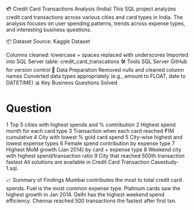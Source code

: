 💳 Credit Card Transactions Analysis (India)
This SQL project analyzes credit card transactions across various cities and card types in India. The analysis focuses on user spending patterns, trends across expense types, and interesting business questions.

📦 Dataset
Source: Kaggle Dataset

Columns cleaned: lowercase + spaces replaced with underscores
Imported into SQL Server table: credit_card_transcations
🛠 Tools
SQL Server
GitHub for version control
🧹 Data Preparation
Removed nulls and cleaned column names
Converted data types appropriately (e.g., amount to FLOAT, date to DATETIME)
📊 Key Business Questions Solved
#	Question
1	Top 5 cities with highest spends and % contribution
2	Highest spend month for each card type
3	Transaction when each card reached ₹1M cumulative
4	City with lowest % gold card spend
5	City-wise highest and lowest expense types
6	Female spend contribution by expense type
7	Highest MoM growth (Jan 2014) by card + expense type
8	Weekend city with highest spend/transaction ratio
9	City that reached 500th transaction fastest
All solutions are available in Credit Card Transaction Casestudy-1.sql.

📈 Summary of Findings
Mumbai contributes the most to total credit card spends.
Fuel is the most common expense type.
Platinum cards saw the highest growth in Jan 2014.
Delhi has the highest weekend spend efficiency.
Chennai reached 500 transactions the fastest after first txn.
